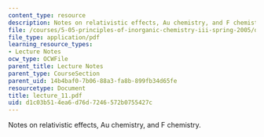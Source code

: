 ```yaml
---
content_type: resource
description: Notes on relativistic effects, Au chemistry, and F chemistry.
file: /courses/5-05-principles-of-inorganic-chemistry-iii-spring-2005/d1c03b514ea6d76d7246572b0755427c_lecture_11.pdf
file_type: application/pdf
learning_resource_types:
- Lecture Notes
ocw_type: OCWFile
parent_title: Lecture Notes
parent_type: CourseSection
parent_uid: 14b4baf0-7b06-88a3-fa8b-899fb34d65fe
resourcetype: Document
title: lecture_11.pdf
uid: d1c03b51-4ea6-d76d-7246-572b0755427c
---
```

Notes on relativistic effects, Au chemistry, and F chemistry.

